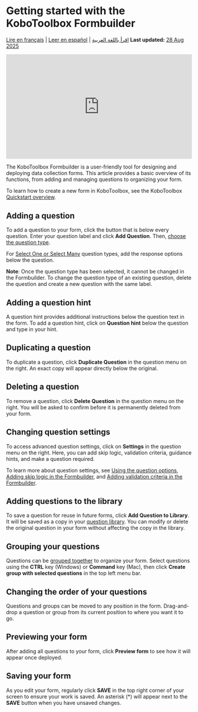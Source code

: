 # Getting started with the KoboToolbox Formbuilder 
<a href="fr/formbuilder.html">Lire en français</a> | <a href="es/formbuilder.html">Leer en español</a> | <a href="ar/formbuilder.html">اقرأ باللغة العربية</a>
**Last updated:** <a href="https://github.com/kobotoolbox/docs/blob/3603101b7e96b31f44788dcc0f9e72115c9a1c4b/source/formbuilder.md" class="reference">28 Aug 2025</a>

<iframe src="https://www.youtube.com/embed/PFL1_rBB5Q8?si=RkwB2XGHppAK-RRF" style="width: 100%; aspect-ratio: 16 / 9; height: auto; border: 0;" title="YouTube video player" frameborder="0" allow="accelerometer; autoplay; clipboard-write; encrypted-media; gyroscope; picture-in-picture; web-share" allowfullscreen></iframe>

The KoboToolbox Formbuilder is a user-friendly tool for designing and deploying data collection forms. This article provides a basic overview of its functions, from adding and managing questions to organizing your form.

<p class="note">
    To learn how to create a new form in KoboToolbox, see the KoboToolbox <a href="https://support.kobotoolbox.org/quick_start.html">Quickstart overview</a>.
</p>

## Adding a question

To add a question to your form, click the <i class="k-icon k-icon-plus"></i> button that is below every question. Enter your question label and click **Add Question**. Then,
[choose the question type](question_types.md).

For [Select One or Select Many](https://support.kobotoolbox.org/select_one_and_select_many.html) question types, add the response options below the question.

<p class="note">
<strong>Note</strong>: Once the question type has been selected, it cannot be changed in the Formbuilder. To change the question type of an existing question, delete the question and create a new question with the same label.
</p>

## Adding a question hint

A question hint provides additional instructions below the question text in the form. To add a question hint, click on **Question hint** below the question and type in your hint.

## Duplicating a question

To duplicate a question, click <i class="k-icon-duplicate"></i> **Duplicate Question** in the question menu on the right. An exact copy will appear directly below the original.

## Deleting a question

To remove a question, click <i class="k-icon-trash"></i> **Delete Question** in the question menu on the right. You will be asked to confirm before it is permanently deleted from your form.

## Changing question settings

To access advanced question settings, click on <i class="k-icon-settings"></i> **Settings** in the question menu on the right. Here, you can add skip logic, validation criteria, guidance hints, and make a question required. 

<p class="note">
To learn more about question settings, see <a href="https://support.kobotoolbox.org/question_options.html">Using the question options</a>, <a href="https://support.kobotoolbox.org/skip_logic.html">Adding skip logic in the Formbuilder</a>, and <a href="https://support.kobotoolbox.org/validation_criteria.html">Adding validation criteria in the Formbuilder</a>.
</p>

## Adding questions to the library

To save a question for reuse in future forms, click <i class="k-icon-folder-plus"></i> **Add Question to Library**. It will be saved as a copy in your [question library](https://support.kobotoolbox.org/question_library.html). You can modify or delete the original question in your form without affecting the copy in the library.

## Grouping your questions

Questions can be [grouped together](https://support.kobotoolbox.org/group_repeat.html) to organize your form. Select questions using the **CTRL** key (Windows) or **Command** key (Mac), then click <i class="k-icon k-icon-group"></i> **Create group with selected questions** in the top left menu bar.

## Changing the order of your questions

Questions and groups can be moved to any position in the form. Drag-and-drop a question or group from its current position to where you want it to go.

## Previewing your form

After adding all questions to your form, click <i class="k-icon k-icon-view"></i> **Preview form** to see how it will appear once deployed.

## Saving your form

As you edit your form, regularly click **SAVE** in the top right corner of your screen to ensure your work is saved. An asterisk (*) will appear next to the **SAVE** button when you have unsaved changes.


